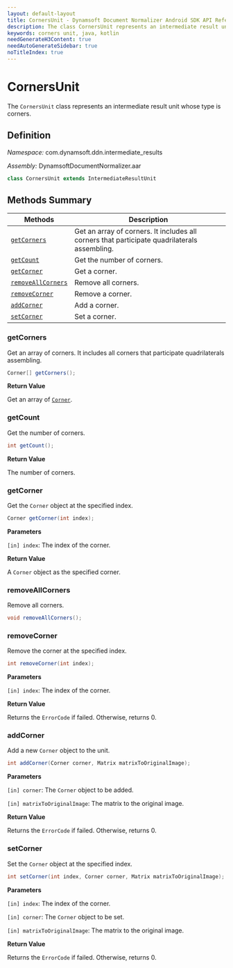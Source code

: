 ```yaml
---
layout: default-layout
title: CornersUnit - Dynamsoft Document Normalizer Android SDK API Reference
description: The class CornersUnit represents an intermediate result unit whose type is corners.
keywords: corners unit, java, kotlin
needGenerateH3Content: true
needAutoGenerateSidebar: true
noTitleIndex: true
---
```


# CornersUnit

The `CornersUnit` class represents an intermediate result unit whose type is corners.

## Definition

*Namespace:* com.dynamsoft.ddn.intermediate_results

*Assembly:* DynamsoftDocumentNormalizer.aar

```java
class CornersUnit extends IntermediateResultUnit
```

## Methods Summary

| Methods | Description |
| ------- | ----------- |
| [`getCorners`](#getcorners) | Get an array of corners. It includes all corners that participate quadrilaterals assembling. |
| [`getCount`](#getcount) | Get the number of corners. |
| [`getCorner`](#getcorner) | Get a corner. |
| [`removeAllCorners`](#removeallcorners) | Remove all corners. |
| [`removeCorner`](#removecorner) | Remove a corner. |
| [`addCorner`](#addcorner) | Add a corner. |
| [`setCorner`](#setcorner) | Set a corner. |

### getCorners

Get an array of corners. It includes all corners that participate quadrilaterals assembling.

```java
Corner[] getCorners();
```

**Return Value**

Get an array of [`Corner`]({{site.dcv_android_api}}core/basic-structures/corner.html).

### getCount

Get the number of corners.

```java
int getCount();
```

**Return Value**

The number of corners.

### getCorner

Get the `Corner` object at the specified index.

```java
Corner getCorner(int index);
```

**Parameters**

`[in] index`: The index of the corner.

**Return Value**

A `Corner` object as the specified corner.

### removeAllCorners

Remove all corners.

```java
void removeAllCorners();
```

### removeCorner

Remove the corner at the specified index.

```java
int removeCorner(int index);
```

**Parameters**

`[in] index`: The index of the corner.

**Return Value**

Returns the `ErrorCode` if failed. Otherwise, returns 0.

### addCorner

Add a new `Corner` object to the unit.

```java
int addCorner(Corner corner, Matrix matrixToOriginalImage);
```

**Parameters**

`[in] corner`: The `Corner` object to be added.

`[in] matrixToOriginalImage`: The matrix to the original image.

**Return Value**

Returns the `ErrorCode` if failed. Otherwise, returns 0.

### setCorner

Set the `Corner` object at the specified index.

```java
int setCorner(int index, Corner corner, Matrix matrixToOriginalImage);
```

**Parameters**

`[in] index`: The index of the corner.

`[in] corner`: The `Corner` object to be set.

`[in] matrixToOriginalImage`: The matrix to the original image.

**Return Value**

Returns the `ErrorCode` if failed. Otherwise, returns 0.
